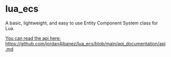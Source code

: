 # lua_ecs
A basic, lightweight, and easy to use Entity Component System class for Lua.

[You can read the api here: ](https://github.com/jordan4ibanez/lua_ecs/blob/main/api_documentation/api.md)https://github.com/jordan4ibanez/lua_ecs/blob/main/api_documentation/api.md
